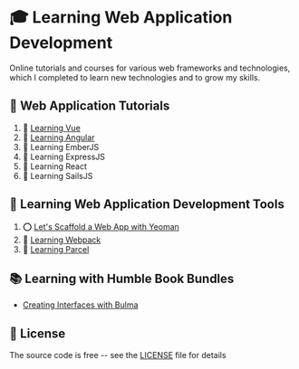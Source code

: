 # :mortar_board: Learning Web Application Development

Online tutorials and courses for various web frameworks and technologies, which I completed to learn new technologies and to grow my skills.

## :beginner: Web Application Tutorials

1. :file_folder: [Learning Vue](learning-vue/)
2. :file_folder: [Learning Angular](learning-angular/)
3. :construction: Learning EmberJS
4. :construction: Learning ExpressJS
5. :construction: Learning React
6. :construction: Learning SailsJS

## :beginner: Learning Web Application Development Tools

1. :o: [Let's Scaffold a Web App with Yeoman](yeoman-25-minutes-codelab/)
2. :file_folder: [Learning Webpack](learning-webpack/)
3. :file_folder: [Learning Parcel](learning-parcel/)

## :books: Learning with Humble Book Bundles

- [Creating Interfaces with Bulma](humble-book-bundle/creating-interfaces-with-bulma/)

## :page_with_curl: License

The source code is free -- see the [LICENSE](LICENSE) file for details
